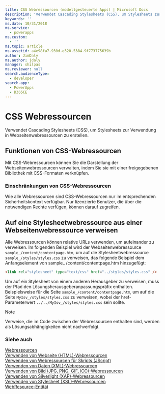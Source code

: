 ```yaml
---
title: CSS Webressourcen (modellgesteuerte Apps) | Microsoft Docs
description: 'Verwendet Cascading Stylesheets (CSS), um Stylesheets zur Verwendung in Webseitenwebressourcen zu erstellen. '
keywords: ''
ms.date: 10/31/2018
ms.service:
  - powerapps
ms.custom:
  - ''
ms.topic: article
ms.assetid: a4e98fa7-930d-e320-5384-9f773775639b
author: JimDaly
ms.author: jdaly
manager: shilpas
ms.reviewer: null
search.audienceType:
  - developer
search.app:
  - PowerApps
  - D365CE
---
```


# <a name="css-web-resources"></a>CSS Webressourcen

<!-- https://docs.microsoft.com/en-us/dynamics365/customer-engagement/developer/css-web-resources -->

Verwendet Cascading Stylesheets (CSS), um Stylesheets zur Verwendung in Webseitenwebressourcen zu erstellen.  
  
## <a name="capabilities-of-css-web-resources"></a>Funktionen von CSS-Webressourcen  
 Mit CSS-Webressourcen können Sie die Darstellung der Webseitenwebressourcen verwalten, indem Sie sie mit einer freigegebenen Bibliothek mit CSS-Formaten verknüpfen.  
  
### <a name="limitations-of-css-web-resources"></a>Einschränkungen von CSS-Webressourcen  
 Wie alle Webressourcen sind CSS-Webressourcen nur im entsprechenden Sicherheitskontext verfügbar. Nur lizenzierte Benutzer, die über die notwendigen Rechte verfügen, können darauf zugreifen.
  
## <a name="referencing-a-style-sheet-web-resource-from-a-webpage-web-resource"></a>Auf eine Stylesheetwebressource aus einer Webseitenwebressource verweisen  
 Alle Webressourcen können relative URLs verwenden, um aufeinander zu verweisen. Im folgenden Beispiel wird der Webseitenwebressource `sample_/content/contentpage.htm`, um auf die Stylesheetwebressource `sample_/styles/styles.css` zu verweisen, das folgende Beispiel dem Anfangselement von sample_ /content/contentpage.htm hinzugefügt:  
  
```html  
<link rel="stylesheet" type="text/css" href="../styles/styles.css" />  
```  
  
 Um auf ein Stylesheet von einem anderen Herausgeber zu verweisen, muss der Pfad den Lösungsherausgeberanpassungspräfix enthalten. Beispielsweise für die Seite `sample_/content/contentpage.htm`, um auf die Seite `MyIsv_/styles/styles.css` zu verweisen, wobei der href-Parameterwert `../../MyIsv_/styles/styles.css` sein sollte.  
  
> [!NOTE]
>  Verweise, die im Code zwischen der Webressourcen enthalten sind, werden als Lösungsabhängigkeiten nicht nachverfolgt.  
  
### <a name="see-also"></a>Siehe auch  
 [Webressourcen](web-resources.md)   
 [Verwenden von Webseite (HTML)-Webressourcen](webpage-html-web-resources.md)   
 [Verwenden von Webressourcen für Skripts (JScript)](script-jscript-web-resources.md)   
 [Verwenden von Daten (XML)-Webressourcen](data-xml-web-resources.md)   
 [Verwenden von Bild (JPG, PNG, GIF, ICO)-Webressourcen](image-web-resources.md)   
 [Verwenden von Silverlight (XAP)-Webressourcen](/dynamics365/customer-engagement/developer/silverlight-xap-web-resources)  
 [Verwenden von Stylesheet (XSL)-Webressourcen](stylesheet-xsl-web-resources.md)   
 [WebResource-Entität](../common-data-service/reference/entities/webresource.md)
